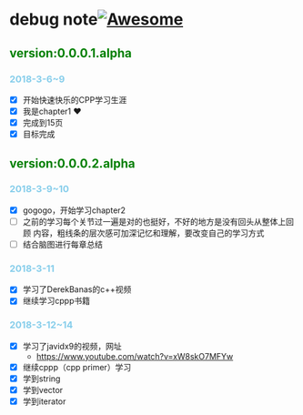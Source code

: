 
# **debug note**[![Awesome](https://awesome.re/badge.svg)](https://awesome.re)

## **<font color=green>version:0.0.0.1.alpha</font>**

### **<font color=skyblue>2018-3-6~9</font>**

* [x] 开始快速快乐的CPP学习生涯
* [x] 我是chapter1 ❤
* [x] 完成到15页
* [x] 目标完成

## **<font color=green>version:0.0.0.2.alpha</font>**

### **<font color=skyblue>2018-3-9~10</font>**

* [x] gogogo，开始学习chapter2
* [ ] 之前的学习每个关节过一遍是对的也挺好，不好的地方是没有回头从整体上回顾
内容，粗线条的层次感可加深记忆和理解，要改变自己的学习方式
* [ ] 结合脑图进行每章总结

### **<font color=skyblue>2018-3-11</font>**

* [x] 学习了DerekBanas的c++视频
* [x] 继续学习cppp书籍

### **<font color=skyblue>2018-3-12~14</font>**
* [x] 学习了javidx9的视频，网址
    * https://www.youtube.com/watch?v=xW8skO7MFYw
* [x] 继续cppp（cpp primer）学习
* [x] 学到string
* [x] 学到vector
* [x] 学到iterator
